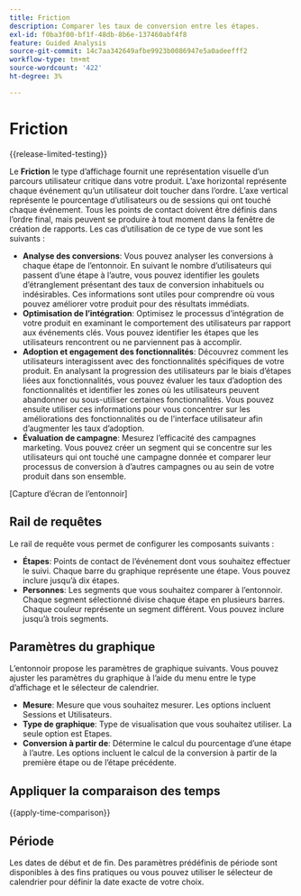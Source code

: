 ```yaml
---
title: Friction
description: Comparer les taux de conversion entre les étapes.
exl-id: f0ba3f00-bf1f-48db-8b6e-137460abf4f8
feature: Guided Analysis
source-git-commit: 14c7aa342649afbe9923b0086947e5a0adeefff2
workflow-type: tm+mt
source-wordcount: '422'
ht-degree: 3%

---
```


# Friction

{{release-limited-testing}}

Le **Friction** le type d’affichage fournit une représentation visuelle d’un parcours utilisateur critique dans votre produit. L’axe horizontal représente chaque événement qu’un utilisateur doit toucher dans l’ordre. L’axe vertical représente le pourcentage d’utilisateurs ou de sessions qui ont touché chaque événement. Tous les points de contact doivent être définis dans l’ordre final, mais peuvent se produire à tout moment dans la fenêtre de création de rapports. Les cas d’utilisation de ce type de vue sont les suivants :

* **Analyse des conversions**: Vous pouvez analyser les conversions à chaque étape de l’entonnoir. En suivant le nombre d’utilisateurs qui passent d’une étape à l’autre, vous pouvez identifier les goulets d’étranglement présentant des taux de conversion inhabituels ou indésirables. Ces informations sont utiles pour comprendre où vous pouvez améliorer votre produit pour des résultats immédiats.
* **Optimisation de l’intégration**: Optimisez le processus d’intégration de votre produit en examinant le comportement des utilisateurs par rapport aux événements clés. Vous pouvez identifier les étapes que les utilisateurs rencontrent ou ne parviennent pas à accomplir.
* **Adoption et engagement des fonctionnalités**: Découvrez comment les utilisateurs interagissent avec des fonctionnalités spécifiques de votre produit. En analysant la progression des utilisateurs par le biais d’étapes liées aux fonctionnalités, vous pouvez évaluer les taux d’adoption des fonctionnalités et identifier les zones où les utilisateurs peuvent abandonner ou sous-utiliser certaines fonctionnalités. Vous pouvez ensuite utiliser ces informations pour vous concentrer sur les améliorations des fonctionnalités ou de l’interface utilisateur afin d’augmenter les taux d’adoption.
* **Évaluation de campagne**: Mesurez l’efficacité des campagnes marketing. Vous pouvez créer un segment qui se concentre sur les utilisateurs qui ont touché une campagne donnée et comparer leur processus de conversion à d’autres campagnes ou au sein de votre produit dans son ensemble.

[Capture d’écran de l’entonnoir]

## Rail de requêtes

Le rail de requête vous permet de configurer les composants suivants :

* **Étapes**: Points de contact de l’événement dont vous souhaitez effectuer le suivi. Chaque barre du graphique représente une étape. Vous pouvez inclure jusqu’à dix étapes.
* **Personnes**: Les segments que vous souhaitez comparer à l’entonnoir. Chaque segment sélectionné divise chaque étape en plusieurs barres. Chaque couleur représente un segment différent. Vous pouvez inclure jusqu’à trois segments.

## Paramètres du graphique

L’entonnoir propose les paramètres de graphique suivants. Vous pouvez ajuster les paramètres du graphique à l’aide du menu entre le type d’affichage et le sélecteur de calendrier.

* **Mesure**: Mesure que vous souhaitez mesurer. Les options incluent Sessions et Utilisateurs.
* **Type de graphique**: Type de visualisation que vous souhaitez utiliser. La seule option est Etapes.
* **Conversion à partir de**: Détermine le calcul du pourcentage d’une étape à l’autre. Les options incluent le calcul de la conversion à partir de la première étape ou de l’étape précédente.

## Appliquer la comparaison des temps

{{apply-time-comparison}}

## Période

Les dates de début et de fin. Des paramètres prédéfinis de période sont disponibles à des fins pratiques ou vous pouvez utiliser le sélecteur de calendrier pour définir la date exacte de votre choix.
